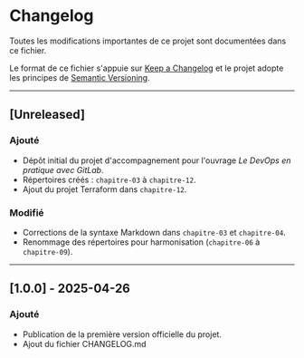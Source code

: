# Changelog

Toutes les modifications importantes de ce projet sont documentées dans ce fichier.

Le format de ce fichier s'appuie sur [Keep a Changelog](https://keepachangelog.com/en/1.0.0/) et le projet adopte les principes de [Semantic Versioning](https://semver.org/).

---

## [Unreleased]

### **Ajouté**

- Dépôt initial du projet d'accompagnement pour l'ouvrage *Le DevOps en pratique avec GitLab*.
- Répertoires créés : `chapitre-03` à `chapitre-12`.
- Ajout du projet Terraform dans `chapitre-12`.

### **Modifié**

- Corrections de la syntaxe Markdown dans `chapitre-03` et `chapitre-04`.
- Renommage des répertoires pour harmonisation (`chapitre-06` à `chapitre-09`).

---

## [1.0.0] - 2025-04-26

### **Ajouté**

- Publication de la première version officielle du projet.
- Ajout du fichier CHANGELOG.md
  